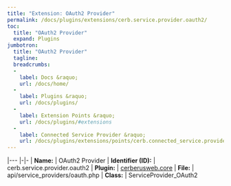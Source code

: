 ```yaml
---
title: "Extension: OAuth2 Provider"
permalink: /docs/plugins/extensions/cerb.service.provider.oauth2/
toc:
  title: "OAuth2 Provider"
  expand: Plugins
jumbotron:
  title: "OAuth2 Provider"
  tagline: 
  breadcrumbs:
  -
    label: Docs &raquo;
    url: /docs/home/
  -
    label: Plugins &raquo;
    url: /docs/plugins/
  -
    label: Extension Points &raquo;
    url: /docs/plugins/#extensions
  -
    label: Connected Service Provider &raquo;
    url: /docs/plugins/extensions/points/cerb.connected_service.provider/
---
```


|---
|-|-
| **Name:** | OAuth2 Provider
| **Identifier (ID):** | cerb.service.provider.oauth2
| **Plugin:** | [cerberusweb.core](/docs/plugins/cerberusweb.core/)
| **File:** | api/service_providers/oauth.php
| **Class:** | ServiceProvider_OAuth2

